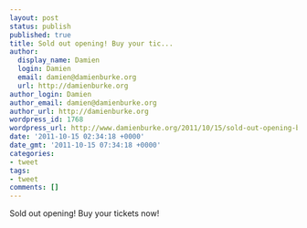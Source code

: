```yaml
---
layout: post
status: publish
published: true
title: Sold out opening! Buy your tic...
author:
  display_name: Damien
  login: Damien
  email: damien@damienburke.org
  url: http://damienburke.org
author_login: Damien
author_email: damien@damienburke.org
author_url: http://damienburke.org
wordpress_id: 1768
wordpress_url: http://www.damienburke.org/2011/10/15/sold-out-opening-buy-your-tic/
date: '2011-10-15 02:34:18 +0000'
date_gmt: '2011-10-15 07:34:18 +0000'
categories:
- tweet
tags:
- tweet
comments: []
---
```

<p>Sold out opening! Buy your tickets now!</p>
